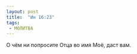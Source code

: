 ```yaml
---
layout: post
title:  "Ин 16:23"
tags:
 - МОЛИТВА
---
```


О чём ни попросите Отца во имя Моё, даст вам.

